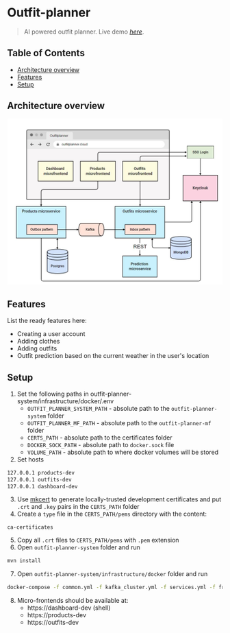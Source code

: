 # Outfit-planner
> AI powered outfit planner.
> Live demo [_here_](https://outfitplanner.cloud).

## Table of Contents
* [Architecture overview](#architecture-overview)
* [Features](#features)
* [Setup](#setup)

## Architecture overview
![Architecture overview](./outfit-planner-system/infrastructure/architecture.jpg)

## Features
List the ready features here:
* Creating a user account
* Adding clothes
* Adding outfits
* Outfit prediction based on the current weather in the user's location

## Setup
1. Set the following paths in outfit-planner-system/infrastructure/docker/.env
	* `OUTFIT_PLANNER_SYSTEM_PATH` - absolute path to the `outfit-planner-system` folder
	* `OUTFIT_PLANNER_MF_PATH` - absolute path to the `outfit-planner-mf` folder
	* `CERTS_PATH` - absolute path to the certificates folder
    * `DOCKER_SOCK_PATH` - absolute path to `docker.sock` file
    * `VOLUME_PATH` - absolute path to where docker volumes will be stored
2. Set hosts
```
127.0.0.1 products-dev
127.0.0.1 outfits-dev
127.0.0.1 dashboard-dev
```
3. Use [mkcert](https://github.com/FiloSottile/mkcert) to generate locally-trusted development certificates and put `.crt` and `.key` pairs in the `CERTS_PATH` folder
4. Create a `type` file in the `CERTS_PATH/pems` directory with the content:
```
ca-certificates
```
5. Copy all `.crt` files to `CERTS_PATH/pems` with `.pem` extension
6. Open `outfit-planner-system` folder and run
```bash
mvn install
```
7. Open `outfit-planner-system/infrastructure/docker` folder and run
```bash
docker-compose -f common.yml -f kafka_cluster.yml -f services.yml -f frontends-common.yml -f frontends-dev.yml -p outfit-planner-dev --env-file .env up -d --build
```
8. Micro-frontends should be available at:
	* https://dashboard-dev (shell)
	* https://products-dev
	* https://outfits-dev
